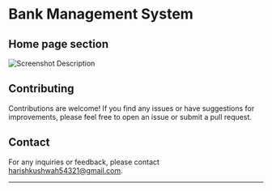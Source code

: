# Bank Management System

## Home page section
 ![Screenshot Description](BankManagementSystem\Images\homepage.png)

## Contributing

Contributions are welcome! If you find any issues or have suggestions for improvements, please feel free to open an issue or submit a pull request.



## Contact

For any inquiries or feedback, please contact [harishkushwah54321@gmail.com](mailto:harishkushwah54321@gmail.com).

---
